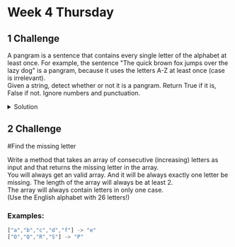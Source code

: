 # Week 4 Thursday

## 1 Challenge

A pangram is a sentence that contains every single letter of the alphabet at least once. For example, the sentence "The quick brown fox jumps over the lazy dog" is a pangram, because it uses the letters A-Z at least once (case is irrelevant).
<br>
Given a string, detect whether or not it is a pangram. Return True if it is, False if not. Ignore numbers and punctuation.




<details>
<summary>Solution</summary>
  
  ```ts
 let isPangram = (phrase: string): boolean => {
    for(let i=97; i < 123; i++){
        if(phrase.toLowerCase().indexOf(String.fromCharCode(i)) < 0) return false;
    }
    return true;
}
  
  ```  
</details>

## 2 Challenge

#Find the missing letter

Write a method that takes an array of consecutive (increasing) letters as input and that returns the missing letter in the array.<br>
You will always get an valid array. And it will be always exactly one letter be missing. The length of the array will always be at least 2.<br>
The array will always contain letters in only one case.<br>
(Use the English alphabet with 26 letters!)

### Examples:

```ts
["a","b","c","d","f"] -> "e"
["O","Q","R","S"] -> "P"
```

